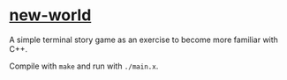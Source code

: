 # [new-world](https://github.com/eidoom/new-world)

A simple terminal story game as an exercise to become more familiar with C++.

Compile with `make` and run with `./main.x`.
